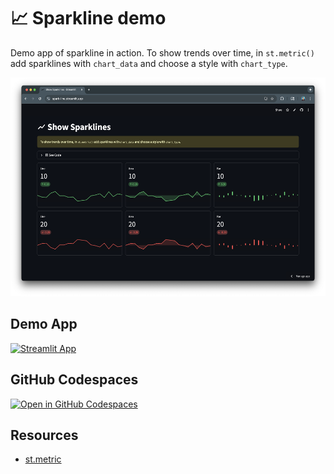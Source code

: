 # 📈 Sparkline demo

Demo app of sparkline in action. To show trends over time, in `st.metric()` add sparklines with `chart_data` and choose a style with `chart_type`.

<img src="st-sparkline.png" height="350"/>

## Demo App

[![Streamlit App](https://static.streamlit.io/badges/streamlit_badge_black_white.svg)](https://spark-line.streamlit.app/)

## GitHub Codespaces

[![Open in GitHub Codespaces](https://github.com/codespaces/badge.svg)](https://codespaces.new/dataprofessor/st-spark-line?quickstart=1)

## Resources

- [st.metric](https://docs.streamlit.io/develop/api-reference/data/st.metric)
